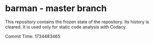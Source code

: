 # barman - master branch

This repository contains the frozen state of the repository.
Its history is cleared. It is used only for static code
analysis with Codacy.

Commit Time: 1734483465